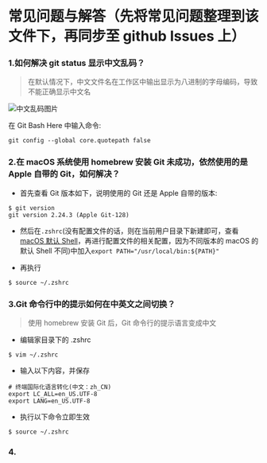 # 常见问题与解答（先将常见问题整理到该文件下，再同步至 github Issues 上）

### 1.如何解决 git status 显示中文乱码？

> 在默认情况下，中文文件名在工作区中输出显示为八进制的字母编码，导致不能正确显示中文名

![中文乱码图片](https://user-images.githubusercontent.com/27407218/101326436-36cd0880-38a8-11eb-9b49-cde315821892.png)

在 Git Bash Here 中输入命令:

```
git config --global core.quotepath false
```

### 2.在 macOS 系统使用 homebrew 安装 Git 未成功，依然使用的是 Apple 自带的 Git，如何解决？

- 首先查看 Git 版本如下，说明使用的 Git 还是 Apple 自带的版本:

```
$ git version
git version 2.24.3 (Apple Git-128)
```

- 然后在`.zshrc`(没有配置文件的话，则在当前用户目录下新建即可，查看[macOS 默认 Shell](https://support.apple.com/zh-cn/HT208050)，再进行配置文件的相关配置，因为不同版本的 macOS 的默认 Shell 不同)中加入`export PATH="/usr/local/bin:${PATH}"`

- 再执行

```
$ source ~/.zshrc
```

### 3.Git 命令行中的提示如何在中英文之间切换？

> 使用 homebrew 安装 Git 后，Git 命令行的提示语言变成中文

- 编辑家目录下的 .zshrc

```
$ vim ~/.zshrc
```

- 输入以下内容，并保存

```
# 终端国际化语言转化(中文：zh_CN)
export LC_ALL=en_US.UTF-8 
export LANG=en_US.UTF-8
```

- 执行以下命令立即生效

```
$ source ~/.zshrc
```

### 4.

